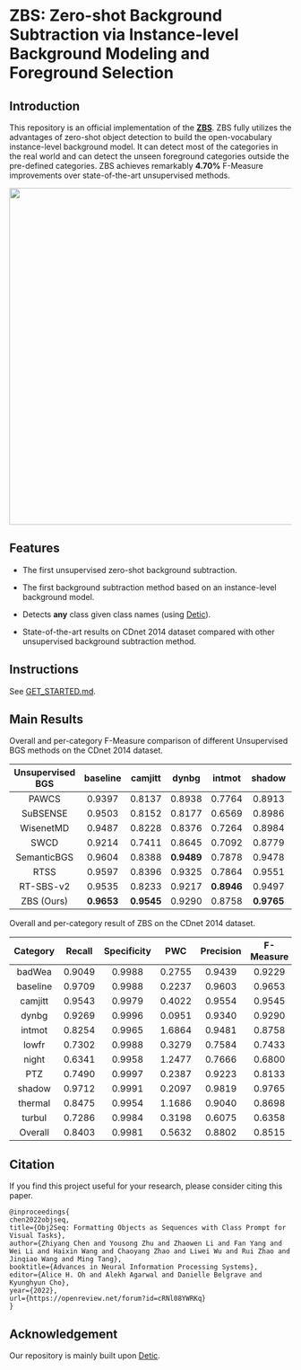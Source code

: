 **ZBS**: Zero-shot Background Subtraction via Instance-level Background Modeling and Foreground Selection
========

## Introduction

This repository is an official implementation of the **[ZBS](https://arxiv.org/abs/2209.13948)**.
ZBS fully utilizes the advantages of zero-shot object detection to build the open-vocabulary instance-level background model.
It can detect most of the categories in the real world and can detect the unseen foreground categories outside the pre-defined categories. ZBS
achieves remarkably **4.70%** F-Measure improvements over state-of-the-art unsupervised methods.

<p align="center"> <img src='docs/arch.svg' align="center" height="600px"> </p>        

## Features

- The first unsupervised zero-shot background subtraction.

- The first background subtraction method based on an instance-level background model.

- Detects **any** class given class names (using [Detic](https://github.com/facebookresearch/Detic)).

- State-of-the-art results on CDnet 2014 dataset compared with other unsupervised background subtraction method.

## Instructions

See [GET_STARTED.md](docs/GET_STARTED.md).

## Main Results

Overall and per-category F-Measure comparison of different Unsupervised BGS methods on the CDnet 2014 dataset.

| Unsupervised BGS | baseline | camjitt | dynbg  | intmot | shadow | thermal | badwea | lowfr | night  | PTZ   | turbul | Overall |
|:-----------:|:--------:|:-------:|:------:|:------:|:------:|:-------:|:------:|:-----:|:------:|:-----:|:------:|:-------:|
| PAWCS       | 0.9397   | 0.8137  | 0.8938 | 0.7764 | 0.8913 | 0.8324  | 0.8152 | 0.6588| 0.4152 | 0.4615| 0.6450 | 0.7403  |
| SuBSENSE    | 0.9503   | 0.8152  | 0.8177 | 0.6569 | 0.8986 | 0.8171  | 0.8619 | 0.6445| 0.5599 | 0.3476| 0.7792 | 0.7408  |
| WisenetMD   | 0.9487   | 0.8228  | 0.8376 | 0.7264 | 0.8984 | 0.8152  | 0.8616 | 0.6404| 0.5701 | 0.3367| **0.8304** | 0.7535  |
| SWCD        | 0.9214   | 0.7411  | 0.8645 | 0.7092 | 0.8779 | 0.8581  | 0.8233 | 0.7374| 0.5807 | 0.4545| 0.7735 | 0.7583  |
| SemanticBGS | 0.9604   | 0.8388  | **0.9489** | 0.7878 | 0.9478 | 0.8219  | 0.8260 | **0.7888**| 0.5014 | 0.5673| 0.6921 | 0.7892  |
| RTSS        | 0.9597   | 0.8396  | 0.9325 | 0.7864 | 0.9551 | 0.8510  | 0.8662 | 0.6771| 0.5295 | 0.5489| 0.7630 | 0.7917  |
| RT-SBS-v2   | 0.9535   | 0.8233  | 0.9217 | **0.8946** | 0.9497 | 0.8697  | 0.8279 | 0.7341| 0.5629 | 0.5808| 0.7315 | 0.8045  |
| ZBS (Ours)  | **0.9653**   | **0.9545**  | 0.9290 | 0.8758 | **0.9765** | **0.8698**  | **0.9229** | 0.7433| **0.6800** | **0.8133**| 0.6358 | **0.8515**  |

Overall and per-category result of ZBS on the CDnet 2014 dataset.

| Category  | Recall | Specificity | PWC   | Precision | F-Measure |
|:---------:|:------:|:-----------:|:-----:|:---------:|:---------:|
| badWea    | 0.9049 |    0.9988   | 0.2755|   0.9439  |   0.9229  |
| baseline  | 0.9709 |    0.9988   | 0.2237|   0.9603  |   0.9653  |
| camjitt   | 0.9543 |    0.9979   | 0.4022|   0.9554  |   0.9545  |
| dynbg     | 0.9269 |    0.9996   | 0.0951|   0.9340  |   0.9290  |
| intmot    | 0.8254 |    0.9965   | 1.6864|   0.9481  |   0.8758  |
| lowfr     | 0.7302 |    0.9988   | 0.3279|   0.7584  |   0.7433  |
| night     | 0.6341 |    0.9958   | 1.2477|   0.7666  |   0.6800  |
| PTZ       | 0.7490 |    0.9997   | 0.2387|   0.9223  |   0.8133  |
| shadow    | 0.9712 |    0.9991   | 0.2097|   0.9819  |   0.9765  |
| thermal   | 0.8475 |    0.9954   | 1.1686|   0.9040  |   0.8698  |
| turbul    | 0.7286 |    0.9984   | 0.3198|   0.6075  |   0.6358  |
| Overall   | 0.8403 |    0.9981   | 0.5632|   0.8802  |   0.8515  |


## Citation

If you find this project useful for your research, please consider citing this paper.

```
@inproceedings{
chen2022objseq,
title={Obj2Seq: Formatting Objects as Sequences with Class Prompt for Visual Tasks},
author={Zhiyang Chen and Yousong Zhu and Zhaowen Li and Fan Yang and Wei Li and Haixin Wang and Chaoyang Zhao and Liwei Wu and Rui Zhao and Jinqiao Wang and Ming Tang},
booktitle={Advances in Neural Information Processing Systems},
editor={Alice H. Oh and Alekh Agarwal and Danielle Belgrave and Kyunghyun Cho},
year={2022},
url={https://openreview.net/forum?id=cRNl08YWRKq}
}
```

## Acknowledgement

Our repository is mainly built upon [Detic](https://github.com/facebookresearch/Detic).